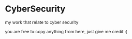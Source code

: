 # CyberSecurity

 my work that relate to cyber security

you are free to copy anything from here, just give me credit :)
